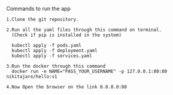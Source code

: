 Commands to run the app

    1.Clone the git repository.

    2.Run all the yaml files through this command on terminal.
      (Check if pip is installed in the system)

      kubectl apply -f pods.yaml
      kubectl apply -f deployment.yaml
      kubectl apply -f services.yaml

    3.Run the docker through this command
      docker run -e NAME="PASS_YOUR_USERNAME" -p 127.0.0.1:80:80 nikitajare/hello:v1

    4.Now Open the browser on the link 0.0.0.0:80

